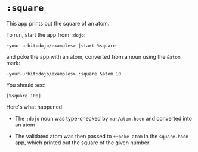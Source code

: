 # `:square`

This app prints out the square of an atom.

To run, start the app from `:dojo`:

    ~your-urbit:dojo/examples> |start %square

and poke the app with an atom, converted from a noun using the `&atom` mark:

    ~your-urbit:dojo/examples> :square &atom 10

You should see:

    [%square 100]

Here's what happened:

* The `:dojo` noun was type-checked by `mar/atom.hoon` and converted into an atom

* The validated atom was then passed to `++poke-atom` in the `square.hoon` app,
which printed out the square of the given number'.
